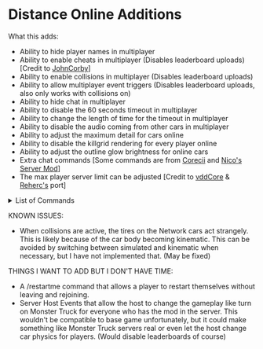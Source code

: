 # Distance Online Additions

What this adds:

- Ability to hide player names in multiplayer
- Ability to enable cheats in multiplayer (Disables leaderboard uploads) [Credit to [JohnCorby](https://github.com/JohnCorby)]
- Ability to enable collisions in multiplayer (Disables leaderboard uploads)
- Ability to allow multiplayer event triggers (Disables leaderboard uploads, also only works with collisions on)
- Ability to hide chat in multiplayer
- Ability to disable the 60 seconds timeout in multiplayer
- Ability to change the length of time for the timeout in multiplayer
- Ability to disable the audio coming from other cars in multiplayer
- Ability to adjust the maximum detail for cars online
- Ability to disable the killgrid rendering for every player online
- Ability to adjust the outline glow brightness for online cars
- Extra chat commands [Some commands are from [Corecii](https://github.com/Corecii) and [Nico's](https://github.com/larnin) [Server Mod](https://github.com/Corecii/ServerMod)]
- The max player server limit can be adjusted [Credit to [vddCore](https://github.com/vddCore) & [Reherc's](https://github.com/REHERC) port]

<details>
  <summary>List of Commands</summary>

  * /date Displays the host's time and date. If used while not the host, displays the client's time and date.
  * /description Displays the description of the current level.
  * /help Explains how commands work.
  * /level Displays the name of the current level.
  * /private [HOST ONLY] Sets the server to private as well as the password.
  * /public [HOST ONLY] Sets the server to public.
  * /server Displays the server title. [HOST ONLY] The title can also be changed.
  * /shuffle [HOST ONLY] Shuffles the current level playlist.
  * /timeout [HOST ONLY] Starts the countdown timer. You can also set how long the countdown is (in seconds).
  * /canceltimeout [HOST ONLY] Cancels the countdown timer.
</details>


KNOWN ISSUES:
- When collisions are active, the tires on the Network cars act strangely. This is likely because of the car body becoming kinematic. This can be avoided by switching between simulated and kinematic when necessary, but I have not implemented that. (May be fixed)

THINGS I WANT TO ADD BUT I DON'T HAVE TIME:
- A /restartme command that allows a player to restart themselves without leaving and rejoining.
- Server Host Events that allow the host to change the gameplay like turn on Monster Truck for everyone who has the mod in the server. This wouldn't be compatible to base game unfortunately, but it could make something like Monster Truck servers real or even let the host change car physics for players. (Would disable leaderboards of course)

